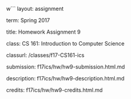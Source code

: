w```
layout: assignment

term: Spring 2017

title: Homework Assignment 9

class: CS 161: Introduction to Computer Science

classurl: /classes/f17-CS161-ics

submission: f17ics/hw/hw9-submission.html.md

description: f17ics/hw/hw9-description.html.md

credits: f17ics/hw/hw9-credits.html.md

```
